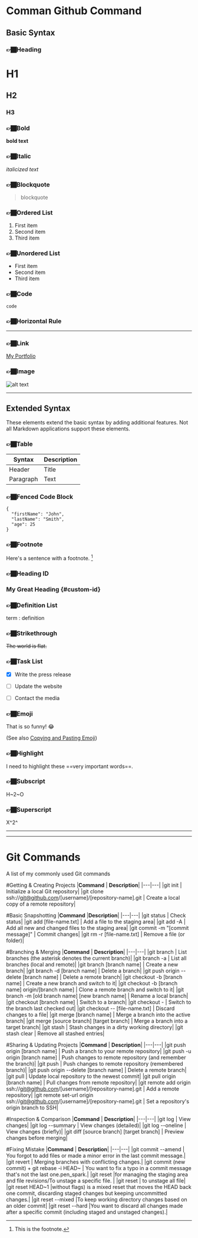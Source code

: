 # Comman Github Command 

## Basic Syntax



### 👉🏾Heading 
# H1
## H2
### H3



### 👉🏾Bold
**bold text**



### 👉🏾Italic
*italicized text*



### 👉🏾Blockquote
 > blockquote



### 👉🏾Ordered List
1. First item
2. Second item
3. Third item


### 👉🏾Unordered List
- First item
- Second item
- Third item


### 👉🏾Code 
`code`

### 👉🏾Horizontal Rule
--- 


### 👉🏾Link

[My Portfolio](https://golden-crisp-9819be.netlify.app/)


### 👉🏾Image

![alt text](https://www.markdownguide.org/assets/images/tux.png)

-------------------------------------------------------------------------------------------------------------------------------------------------------------------------------------------

## Extended Syntax

These elements extend the basic syntax by adding additional features. Not all Markdown applications support these elements.

### 👉🏾Table

| Syntax | Description |
| ----------- | ----------- |
| Header | Title |
| Paragraph | Text |

### 👉🏾Fenced Code Block

```
{
  "firstName": "John",
  "lastName": "Smith",
  "age": 25
}
```

### 👉🏾Footnote

Here's a sentence with a footnote. [^1]

[^1]: This is the footnote.



### 👉🏾Heading ID

### My Great Heading {#custom-id}


### 👉🏾Definition List

term
: definition


### 👉🏾Strikethrough

~~The world is flat.~~


### 👉🏾Task List

- [x] Write the press release
- [ ] Update the website
- [ ] Contact the media


### 👉🏾Emoji

That is so funny! :joy:

(See also [Copying and Pasting Emoji](https://www.markdownguide.org/extended-syntax/#copying-and-pasting-emoji))


### 👉🏾Highlight

I need to highlight these ==very important words==.


### 👉🏾Subscript

H~2~O


### 👉🏾Superscript

X^2^

 ------------------------------------------------------------------------------------------------------------------------------------------------------------------------------------------
 ------------------------------------------------------------------------------------------------------------------------------------------------------------------------------------------

# Git Commands

A list of my commonly used Git commands


#Getting & Creating Projects
|__Command__	                                                                                     | __Description__|
|---|---|
|git init                                                                                      | Initialize a local Git repository|
|git clone ssh://git@github.com/[username]/[repository-name].git                               |	Create a local copy of a remote repository|


#Basic Snapshotting
|__Command__	                                                                                       |__Description__|
|---|---|
|git status	                                                                                   | Check status|
|git add [file-name.txt]                                                                       | Add a file to the staging area|
|git add -A	                                                                                   | Add all new and changed files to the staging area|
|git commit -m "[commit message]"                                                              |	Commit changes|
|git rm -r [file-name.txt]                                                                     |	Remove a file (or folder)|


#Branching & Merging
|__Command__	                                                                                     | __Description__|
|---|---|
|git branch	                                                                                       | List branches (the asterisk denotes the current branch)|
|git branch -a	                                                                                   | List all branches (local and remote)|
|git branch [branch name]	                                                                         | Create a new branch|
|git branch -d [branch name]	                                                                     | Delete a branch|
|git push origin --delete [branch name]                                                            | Delete a remote branch|
|git checkout -b [branch name]	                                                                   | Create a new branch and switch to it|
|git checkout -b [branch name] origin/[branch name]                                                | Clone a remote branch and switch to it|
|git branch -m [old branch name] [new branch name]	                                               | Rename a local branch|
|git checkout [branch name]                                                                        |	Switch to a branch|
|git checkout -	                                                                                   | Switch to the branch last checked out|
|git checkout -- [file-name.txt]	                                                                 | Discard changes to a file|
|git merge [branch name]	                                                                         | Merge a branch into the active branch|
|git merge [source branch] [target branch]                                                         |	Merge a branch into a target branch|
|git stash                                                                                         |	Stash changes in a dirty working directory|
|git stash clear	                                                                                 | Remove all stashed entries|


#Sharing & Updating Projects
|__Command__	                                                                                |     __Description__|
|---|---|
|git push origin [branch name]                                                                | Push a branch to your remote repository|
|git push -u origin [branch name]                                                             | Push changes to remote repository (and remember the branch)|
|git push                                                                                     | Push changes to remote repository (remembered branch)|
|git push origin --delete [branch name]                                                       | Delete a remote branch|
|git pull                                                                                     | Update local repository to the newest commit|
|git pull origin [branch name]                                                                | Pull changes from remote repository|
|git remote add origin ssh://git@github.com/[username]/[repository-name].git                  | Add a remote repository|
|git remote set-url origin ssh://git@github.com/[username]/[repository-name].git              | Set a repository's origin branch to SSH|


#Inspection & Comparison
|__Command__	                                                                                   |    __Description__|
|---|---|
|git log	                                                                                     | View changes|
|git log --summary                                                                             |	View changes (detailed)|
|git log --oneline                                                                             |	View changes (briefly)|
|git diff [source branch] [target branch]                                                      |	Preview changes before merging|


#Fixing Mistake
|__Command__	                                                                                   |    __Description__|
|---|---|
|git commit --amend	                                                                           | You forgot to add files or made a minor error in the last commit message.|
|git revert <commit>                                                                            |	Merging branches with conflicting changes.|
|git commit (new commit) + git rebase -i HEAD~<n>                                              |	You want to fix a typo in a commit message that's not the last one.pen_spark.|
|git reset <filename>                                                                           |for managing the staging area and file revisions/To unstage a specific file.  |
|git reset                                                                                      | to unstage all file|  
|git reset HEAD~1                                          |without flags) is a mixed reset that moves the HEAD back one commit, discarding staged changes but keeping uncommitted changes.|
|git reset --mixed <commit>                                                                     |To keep working directory changes based on an older commit|
|git reset --hard <commit>                                             |You want to discard all changes made after a specific commit (including staged and unstaged changes).|







